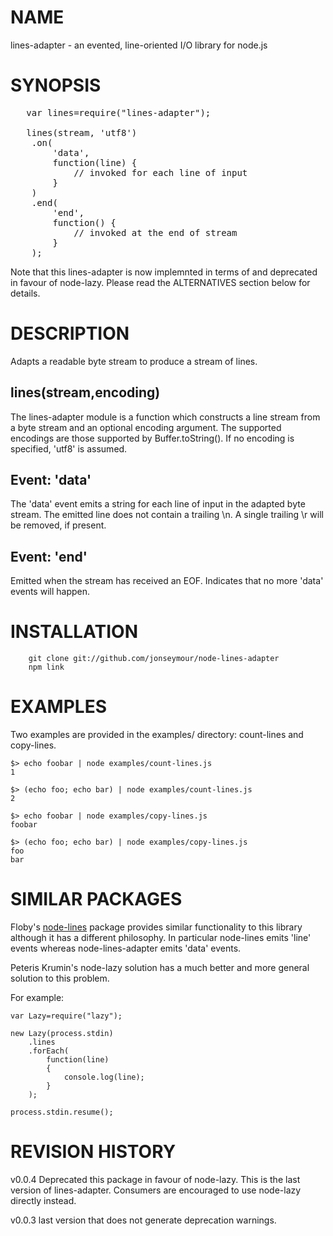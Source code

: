 NAME
====
lines-adapter - an evented, line-oriented I/O library for node.js

SYNOPSIS
========

<pre>
   var lines=require("lines-adapter");

   lines(stream, 'utf8')
    .on(
        'data',
        function(line) {
            // invoked for each line of input
        }
    )
    .end(
        'end',
        function() {
            // invoked at the end of stream
        }
    );
</pre>

Note that this lines-adapter is now implemnted in terms of and deprecated in favour of node-lazy.
Please read the ALTERNATIVES section below for details.

DESCRIPTION
===========
Adapts a readable byte stream to produce a stream of lines.

lines(stream,encoding)
----------------------
The lines-adapter module is a function which constructs a line stream from a byte stream and an optional
encoding argument. The supported encodings are those supported by Buffer.toString(). If no encoding is
specified, 'utf8' is assumed.

Event: 'data'
-------------
The 'data' event emits a string for each line of input in the adapted byte stream. The emitted
line does not contain a trailing \\n. A single trailing \\r will be removed, if present.

Event: 'end'
------------
Emitted when the stream has received an EOF. Indicates that no more 'data' events will happen.

INSTALLATION
============
        git clone git://github.com/jonseymour/node-lines-adapter
        npm link

EXAMPLES
========
Two examples are provided in the examples/ directory: count-lines and copy-lines.

    $> echo foobar | node examples/count-lines.js
    1

    $> (echo foo; echo bar) | node examples/count-lines.js
    2

    $> echo foobar | node examples/copy-lines.js
    foobar

    $> (echo foo; echo bar) | node examples/copy-lines.js
    foo
    bar

SIMILAR PACKAGES
================
Floby's [node-lines](https://github.com/Floby/node-lines) package provides similar functionality to this
library although it has a different philosophy. In particular node-lines emits 'line' events whereas
node-lines-adapter emits 'data' events.

Peteris Krumin's node-lazy solution has a much better and more general solution to this problem.

For example:

    var Lazy=require("lazy");

    new Lazy(process.stdin)
        .lines
        .forEach(
            function(line)
            {
                console.log(line);
            }
        );

    process.stdin.resume();

REVISION HISTORY
================
v0.0.4
        Deprecated this package in favour of node-lazy.
        This is the last version of lines-adapter. Consumers are encouraged to use node-lazy directly instead.

v0.0.3
        last version that does not generate deprecation warnings.

